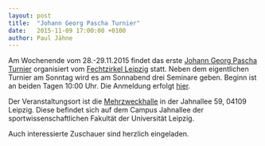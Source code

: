```yaml
---
layout: post
title:  "Johann Georg Pascha Turnier"
date:   2015-11-09 17:00:00 +0100
author: Paul Jähne
---
```


Am Wochenende vom 28.-29.11.2015 findet das erste [Johann Georg Pascha Turnier](https://www.facebook.com/events/383267421883355/421481654728598/) organisiert vom [Fechtzirkel Leipzig](https://www.facebook.com/fechtzirkelleipzig) statt. Neben dem eigentlichen Turnier am Sonntag wird es am Sonnabend drei Seminare geben. Beginn ist an beiden Tagen 10:00 Uhr. Die Anmeldung erfolgt [hier](http://www.historical-weapons-combat.de/index.php/anmeldung/articles/anmeldung-kdf-meeting-leipzig-2015.html).

Der Veranstaltungsort ist die [Mehrzweckhalle](http://www.openstreetmap.org/#map=19/51.33753/12.35142) in der Jahnallee 59, 04109 Leipzig. Diese befindet sich auf dem Campus Jahnallee der sportwissenschaftlichen Fakultät der Universität Leipzig.

Auch interessierte Zuschauer sind herzlich eingeladen.
